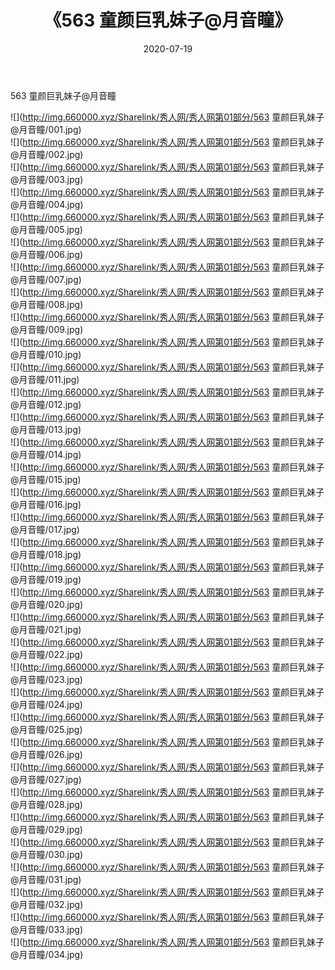 ﻿---
layout: post
title:  《563 童颜巨乳妹子@月音瞳》
date:   2020-07-19
img: http://img.660000.xyz/Sharelink/秀人网/秀人网第01部分/563 童颜巨乳妹子@月音瞳/000.jpg
categories: [美女, 清纯, 唯美]
---

563 童颜巨乳妹子@月音瞳

  ![](http://img.660000.xyz/Sharelink/秀人网/秀人网第01部分/563 童颜巨乳妹子@月音瞳/001.jpg) <br> ![](http://img.660000.xyz/Sharelink/秀人网/秀人网第01部分/563 童颜巨乳妹子@月音瞳/002.jpg) <br> ![](http://img.660000.xyz/Sharelink/秀人网/秀人网第01部分/563 童颜巨乳妹子@月音瞳/003.jpg) <br> ![](http://img.660000.xyz/Sharelink/秀人网/秀人网第01部分/563 童颜巨乳妹子@月音瞳/004.jpg) <br> ![](http://img.660000.xyz/Sharelink/秀人网/秀人网第01部分/563 童颜巨乳妹子@月音瞳/005.jpg) <br> ![](http://img.660000.xyz/Sharelink/秀人网/秀人网第01部分/563 童颜巨乳妹子@月音瞳/006.jpg) <br> ![](http://img.660000.xyz/Sharelink/秀人网/秀人网第01部分/563 童颜巨乳妹子@月音瞳/007.jpg) <br> ![](http://img.660000.xyz/Sharelink/秀人网/秀人网第01部分/563 童颜巨乳妹子@月音瞳/008.jpg) <br> ![](http://img.660000.xyz/Sharelink/秀人网/秀人网第01部分/563 童颜巨乳妹子@月音瞳/009.jpg) <br> ![](http://img.660000.xyz/Sharelink/秀人网/秀人网第01部分/563 童颜巨乳妹子@月音瞳/010.jpg) <br> ![](http://img.660000.xyz/Sharelink/秀人网/秀人网第01部分/563 童颜巨乳妹子@月音瞳/011.jpg) <br> ![](http://img.660000.xyz/Sharelink/秀人网/秀人网第01部分/563 童颜巨乳妹子@月音瞳/012.jpg) <br> ![](http://img.660000.xyz/Sharelink/秀人网/秀人网第01部分/563 童颜巨乳妹子@月音瞳/013.jpg) <br> ![](http://img.660000.xyz/Sharelink/秀人网/秀人网第01部分/563 童颜巨乳妹子@月音瞳/014.jpg) <br> ![](http://img.660000.xyz/Sharelink/秀人网/秀人网第01部分/563 童颜巨乳妹子@月音瞳/015.jpg) <br> ![](http://img.660000.xyz/Sharelink/秀人网/秀人网第01部分/563 童颜巨乳妹子@月音瞳/016.jpg) <br> ![](http://img.660000.xyz/Sharelink/秀人网/秀人网第01部分/563 童颜巨乳妹子@月音瞳/017.jpg) <br> ![](http://img.660000.xyz/Sharelink/秀人网/秀人网第01部分/563 童颜巨乳妹子@月音瞳/018.jpg) <br> ![](http://img.660000.xyz/Sharelink/秀人网/秀人网第01部分/563 童颜巨乳妹子@月音瞳/019.jpg) <br> ![](http://img.660000.xyz/Sharelink/秀人网/秀人网第01部分/563 童颜巨乳妹子@月音瞳/020.jpg) <br> ![](http://img.660000.xyz/Sharelink/秀人网/秀人网第01部分/563 童颜巨乳妹子@月音瞳/021.jpg) <br> ![](http://img.660000.xyz/Sharelink/秀人网/秀人网第01部分/563 童颜巨乳妹子@月音瞳/022.jpg) <br> ![](http://img.660000.xyz/Sharelink/秀人网/秀人网第01部分/563 童颜巨乳妹子@月音瞳/023.jpg) <br> ![](http://img.660000.xyz/Sharelink/秀人网/秀人网第01部分/563 童颜巨乳妹子@月音瞳/024.jpg) <br> ![](http://img.660000.xyz/Sharelink/秀人网/秀人网第01部分/563 童颜巨乳妹子@月音瞳/025.jpg) <br> ![](http://img.660000.xyz/Sharelink/秀人网/秀人网第01部分/563 童颜巨乳妹子@月音瞳/026.jpg) <br> ![](http://img.660000.xyz/Sharelink/秀人网/秀人网第01部分/563 童颜巨乳妹子@月音瞳/027.jpg) <br> ![](http://img.660000.xyz/Sharelink/秀人网/秀人网第01部分/563 童颜巨乳妹子@月音瞳/028.jpg) <br> ![](http://img.660000.xyz/Sharelink/秀人网/秀人网第01部分/563 童颜巨乳妹子@月音瞳/029.jpg) <br> ![](http://img.660000.xyz/Sharelink/秀人网/秀人网第01部分/563 童颜巨乳妹子@月音瞳/030.jpg) <br> ![](http://img.660000.xyz/Sharelink/秀人网/秀人网第01部分/563 童颜巨乳妹子@月音瞳/031.jpg) <br> ![](http://img.660000.xyz/Sharelink/秀人网/秀人网第01部分/563 童颜巨乳妹子@月音瞳/032.jpg) <br> ![](http://img.660000.xyz/Sharelink/秀人网/秀人网第01部分/563 童颜巨乳妹子@月音瞳/033.jpg) <br> ![](http://img.660000.xyz/Sharelink/秀人网/秀人网第01部分/563 童颜巨乳妹子@月音瞳/034.jpg) <br>